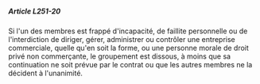 ##### Article L251-20

Si l'un des membres est frappé d'incapacité, de faillite personnelle ou de l'interdiction de diriger, gérer, administrer ou contrôler une entreprise commerciale, quelle qu'en soit la forme, ou une personne morale de droit privé non commerçante, le groupement est dissous, à moins que sa continuation ne soit prévue par le contrat ou que les autres membres ne la décident à l'unanimité.

